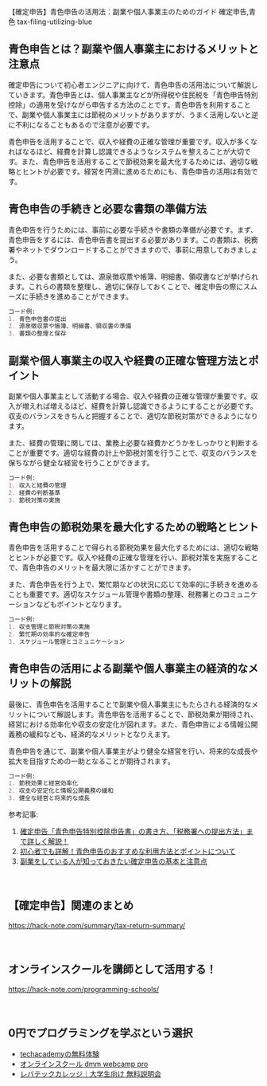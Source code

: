 【確定申告】青色申告の活用法：副業や個人事業主のためのガイド
確定申告,青色
tax-filing-utilizing-blue

## 青色申告とは？副業や個人事業主におけるメリットと注意点

確定申告について初心者エンジニアに向けて、青色申告の活用法について解説していきます。青色申告とは、個人事業主などが所得税や住民税を「青色申告特別控除」の適用を受けながら申告する方法のことです。青色申告を利用することで、副業や個人事業主には節税のメリットがありますが、うまく活用しないと逆に不利になることもあるので注意が必要です。

青色申告を活用することで、収入や経費の正確な管理が重要です。収入が多くなればなるほど、経費を計算し認識できるようなシステムを整えることが大切です。また、青色申告を活用することで節税効果を最大化するためには、適切な戦略とヒントが必要です。経営を円滑に進めるためにも、青色申告の活用は有効です。

## 青色申告の手続きと必要な書類の準備方法

青色申告を行うためには、事前に必要な手続きや書類の準備が必要です。まず、青色申告をするには、青色申告書を提出する必要があります。この書類は、税務署やネットでダウンロードすることができますので、事前に用意しておきましょう。

また、必要な書類としては、源泉徴収票や帳簿、明細書、領収書などが挙げられます。これらの書類を整理し、適切に保存しておくことで、確定申告の際にスムーズに手続きを進めることができます。

```markdown
コード例:
1. 青色申告書の提出
2. 源泉徴収票や帳簿、明細書、領収書の準備
3. 書類の整理と保存
```

## 副業や個人事業主の収入や経費の正確な管理方法とポイント

副業や個人事業主として活動する場合、収入や経費の正確な管理が重要です。収入が増えれば増えるほど、経費を計算し認識できるようにすることが必要です。収支のバランスをきちんと把握することで、適切な節税対策ができるようになります。

また、経費の管理に関しては、業務上必要な経費かどうかをしっかりと判断することが重要です。適切な経費の計上や節税対策を行うことで、収支のバランスを保ちながら健全な経営を行うことができます。

```markdown
コード例:
1. 収入と経費の管理
2. 経費の判断基準
3. 節税対策の実施
```

## 青色申告の節税効果を最大化するための戦略とヒント

青色申告を活用することで得られる節税効果を最大化するためには、適切な戦略とヒントが必要です。収入や経費の正確な管理を行い、節税対策を実施することで、青色申告のメリットを最大限に活かすことができます。

また、青色申告を行う上で、繁忙期などの状況に応じて効率的に手続きを進めることも重要です。適切なスケジュール管理や書類の整理、税務署とのコミュニケーションなどもポイントとなります。

```markdown
コード例:
1. 収支管理と節税対策の実施
2. 繁忙期の効率的な確定申告
3. スケジュール管理とコミュニケーション
```

## 青色申告の活用による副業や個人事業主の経済的なメリットの解説

最後に、青色申告を活用することで副業や個人事業主にもたらされる経済的なメリットについて解説します。青色申告を活用することで、節税効果が期待され、経営における効率化や収支の安定化が図れます。また、青色申告による情報公開義務の緩和なども、経済的なメリットとなりえます。

青色申告を通じて、副業や個人事業主がより健全な経営を行い、将来的な成長や拡大を目指すための一助となることが期待されます。

```markdown
コード例:
1. 節税効果と経営効率化
2. 収支の安定化と情報公開義務の緩和
3. 健全な経営と将来的な成長
```

参考記事:
1. [確定申告「青色申告特別控除申告書」の書き方、「税務署への提出方法」まで詳しく解説！](https://www.syukatsu-kotu.com/blue-return/)
2. [初心者でも詳解！青色申告のおすすめな利用方法とポイントについて](https://www.koinegg.com/freelance/)
3. [副業をしている人が知っておきたい確定申告の基本と注意点](https://www.bizreach.jp/magazine/1895/)

　

## 【確定申告】関連のまとめ
https://hack-note.com/summary/tax-return-summary/

　

## オンラインスクールを講師として活用する！
https://hack-note.com/programming-schools/

　

## 0円でプログラミングを学ぶという選択
- [techacademyの無料体験](//af.moshimo.com/af/c/click?a_id=2612475&amp;p_id=1555&amp;pc_id=2816&amp;pl_id=22706&amp;url=https%3a%2f%2ftechacademy.jp%2fhtmlcss-trial%3futm_source%3dmoshimo%26utm_medium%3daffiliate%26utm_campaign%3dtextad)
- [オンラインスクール dmm webcamp pro](//af.moshimo.com/af/c/click?a_id=2612482&amp;p_id=1363&amp;pc_id=2297&amp;pl_id=39999&amp;guid=on)
- [レバテックカレッジ｜大学生向け 無料説明会](//af.moshimo.com/af/c/click?a_id=4071793&p_id=3198&pc_id=7488&pl_id=41848)

